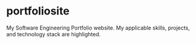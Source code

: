 # portfoliosite
My Software Engineering Portfolio website. My applicable skills, projects, and technology stack are highlighted. 
